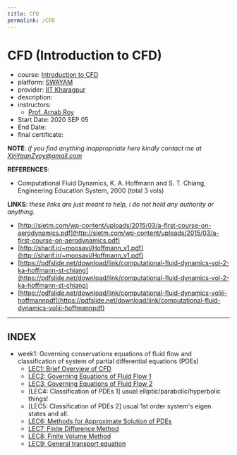 ```yaml
---
title: CFD
permalink: /CFD
---
```


# CFD (Introduction to CFD)
- course: [Introduction to CFD](https://onlinecourses.nptel.ac.in/noc20_ae11)
- platform: [SWAYAM](https://swayam.gov.in/)
- provider: [IIT Kharagpur](http://www.iitkgp.ac.in/)
- description:  
- instructors:
  - [Prof. Arnab Roy](http://www.iitkgp.ac.in/department/AE/faculty/ae-arnab)
- Start Date: 2020 SEP 05
- End Date:
- final certificate:

**NOTE**: *if you find anything inappropriate here kindly contact me at XinYaanZyoy@gmail.com*

**REFERENCES**:
  - Computational Fluid Dynamics, K. A. Hoffmann and S. T. Chiang, Engineering Education System, 2000 (total 3 vols)

**LINKS**: *these links are just meant to help, i do not hold any authority or anything.*
  - [http://sietm.com/wp-content/uploads/2015/03/a-first-course-on-aerodynamics.pdf](http://sietm.com/wp-content/uploads/2015/03/a-first-course-on-aerodynamics.pdf)
  - [http://sharif.ir/~moosavi/Hoffmann_v1.pdf](http://sharif.ir/~moosavi/Hoffmann_v1.pdf)
  - [https://pdfslide.net/download/link/computational-fluid-dynamics-vol-2-ka-hoffmann-st-chiang](https://pdfslide.net/download/link/computational-fluid-dynamics-vol-2-ka-hoffmann-st-chiang)
  - [https://pdfslide.net/download/link/computational-fluid-dynamics-voliii-hoffmannpdf](https://pdfslide.net/download/link/computational-fluid-dynamics-voliii-hoffmannpdf)

______________
## INDEX
- week1: Governing conservations equations of fluid flow and classification of system of partial differential equations (PDEs)
  - [LEC1: Brief Overview of CFD](/OCBooks/CFD/notes/week1/lec1)
  - [LEC2: Governing Equations of Fluid Flow 1](/OCBooks/CFD/notes/week1/lec2)
  - [LEC3: Governing Equations of Fluid Flow 2](/OCBooks/CFD/notes/week1/lec3)
  - [LEC4: Classification of PDEs 1] usual elliptic/parabolic/hyperbolic things!
  - [LEC5: Classification of PDEs 2] usual 1st order system's eigen states and all.
  - [LEC6: Methods for Approximate Solution of PDEs](/OCBooks/CFD/notes/week2/lec6)
  - [LEC7: Finite Difference Method](/OCBooks/CFD/notes/week2/lec7)
  - [LEC8: Finite Volume Method](/OCBooks/CFD/notes/week2/lec7)
  - [LEC9: General transport equation](/OCBooks/CFD/notes/week2/lec7)
